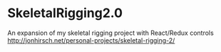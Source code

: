 # SkeletalRigging2.0
An expansion of my skeletal rigging project with React/Redux controls
http://jonhirsch.net/personal-projects/skeletal-rigging-2/
